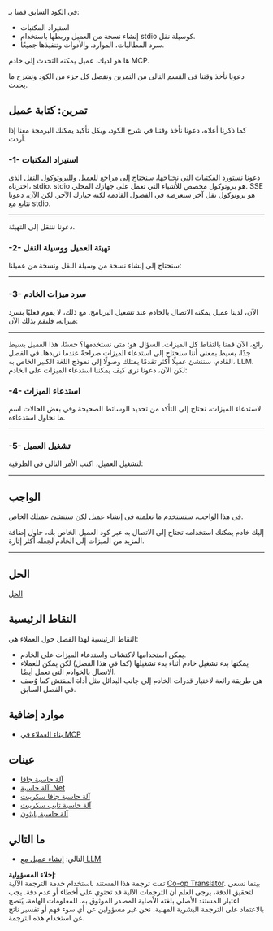 <!--
CO_OP_TRANSLATOR_METADATA:
{
  "original_hash": "4cc245e2f4ea5db5e2b8c2cd1dadc4b4",
  "translation_date": "2025-07-04T15:38:45+00:00",
  "source_file": "03-GettingStarted/02-client/README.md",
  "language_code": "ar"
}
-->
في الكود السابق قمنا بـ:

- استيراد المكتبات
- إنشاء نسخة من العميل وربطها باستخدام stdio كوسيلة نقل.
- سرد المطالبات، الموارد، والأدوات وتنفيذها جميعًا.

ها هو لديك، عميل يمكنه التحدث إلى خادم MCP.

دعونا نأخذ وقتنا في القسم التالي من التمرين ونفصل كل جزء من الكود ونشرح ما يحدث.

## تمرين: كتابة عميل

كما ذكرنا أعلاه، دعونا نأخذ وقتنا في شرح الكود، وبكل تأكيد يمكنك البرمجة معنا إذا أردت.

### -1- استيراد المكتبات

دعونا نستورد المكتبات التي نحتاجها، سنحتاج إلى مراجع للعميل وللبروتوكول النقل الذي اخترناه، stdio. stdio هو بروتوكول مخصص للأشياء التي تعمل على جهازك المحلي. SSE هو بروتوكول نقل آخر سنعرضه في الفصول القادمة لكنه خيارك الآخر. لكن الآن، دعونا نتابع مع stdio.

---

دعونا ننتقل إلى التهيئة.

### -2- تهيئة العميل ووسيلة النقل

سنحتاج إلى إنشاء نسخة من وسيلة النقل ونسخة من عميلنا:

---

### -3- سرد ميزات الخادم

الآن، لدينا عميل يمكنه الاتصال بالخادم عند تشغيل البرنامج. مع ذلك، لا يقوم فعليًا بسرد ميزاته، فلنقم بذلك الآن:

---

رائع، الآن قمنا بالتقاط كل الميزات. السؤال هو: متى نستخدمها؟ حسنًا، هذا العميل بسيط جدًا، بسيط بمعنى أننا سنحتاج إلى استدعاء الميزات صراحةً عندما نريدها. في الفصل القادم، سننشئ عميلًا أكثر تقدمًا يمتلك وصولًا إلى نموذج اللغة الكبير الخاص به، LLM. لكن الآن، دعونا نرى كيف يمكننا استدعاء الميزات على الخادم:

### -4- استدعاء الميزات

لاستدعاء الميزات، نحتاج إلى التأكد من تحديد الوسائط الصحيحة وفي بعض الحالات اسم ما نحاول استدعاءه.

---

### -5- تشغيل العميل

لتشغيل العميل، اكتب الأمر التالي في الطرفية:

---

## الواجب

في هذا الواجب، ستستخدم ما تعلمته في إنشاء عميل لكن ستنشئ عميلك الخاص.

إليك خادم يمكنك استخدامه تحتاج إلى الاتصال به عبر كود العميل الخاص بك، حاول إضافة المزيد من الميزات إلى الخادم لجعله أكثر إثارة.

---

## الحل

[الحل](./solution/README.md)

## النقاط الرئيسية

النقاط الرئيسية لهذا الفصل حول العملاء هي:

- يمكن استخدامها لاكتشاف واستدعاء الميزات على الخادم.
- يمكنها بدء تشغيل خادم أثناء بدء تشغيلها (كما في هذا الفصل) لكن يمكن للعملاء الاتصال بالخوادم التي تعمل أيضًا.
- هي طريقة رائعة لاختبار قدرات الخادم إلى جانب البدائل مثل أداة المفتش كما وُصف في الفصل السابق.

## موارد إضافية

- [بناء العملاء في MCP](https://modelcontextprotocol.io/quickstart/client)

## عينات

- [آلة حاسبة جافا](../samples/java/calculator/README.md)
- [آلة حاسبة .Net](../../../../03-GettingStarted/samples/csharp)
- [آلة حاسبة جافا سكريبت](../samples/javascript/README.md)
- [آلة حاسبة تايب سكريبت](../samples/typescript/README.md)
- [آلة حاسبة بايثون](../../../../03-GettingStarted/samples/python)

## ما التالي

- التالي: [إنشاء عميل مع LLM](../03-llm-client/README.md)

**إخلاء المسؤولية**:  
تمت ترجمة هذا المستند باستخدام خدمة الترجمة الآلية [Co-op Translator](https://github.com/Azure/co-op-translator). بينما نسعى لتحقيق الدقة، يرجى العلم أن الترجمات الآلية قد تحتوي على أخطاء أو عدم دقة. يجب اعتبار المستند الأصلي بلغته الأصلية المصدر الموثوق به. للمعلومات الهامة، يُنصح بالاعتماد على الترجمة البشرية المهنية. نحن غير مسؤولين عن أي سوء فهم أو تفسير ناتج عن استخدام هذه الترجمة.